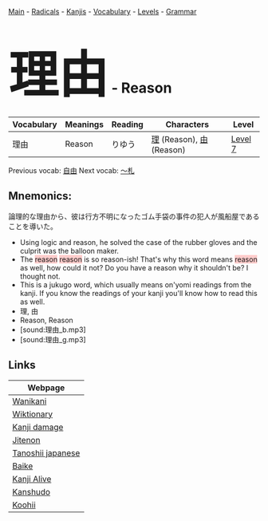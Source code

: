 <style> bigfont {font-size: 100px}</style>
[Main](../README.md) -
[Radicals](../radicals.md) -
[Kanjis](../kanjis.md) -
[Vocabulary](../vocabulary.md) -
[Levels](../levels.md) -
[Grammar](../grammar.md)
# <bigfont> 理由</bigfont> - Reason 

| Vocabulary | Meanings | Reading | Characters | Level |
| --- | --- | --- | --- | --- |
| 理由 | Reason | りゆう |  [理](../kanjis/理.md) (Reason), [由](../kanjis/由.md) (Reason) | [Level 7](../levels/wk_level7.md) |

Previous vocab: [自由](自由.md) Next vocab: [〜札](〜札.md) 

## Mnemonics:
論理的な理由から、彼は行方不明になったゴム手袋の事件の犯人が風船屋であることを導いた。
* Using logic and reason, he solved the case of the rubber gloves and the culprit was the balloon maker.
* The <span style="background-color:#ffcccb"> reason</span> <span style="background-color:#ffcccb"> reason</span> is so reason-ish! That's why this word means <span style="background-color:#ffcccb"> reason</span> as well, how could it not? Do you have a reason why it shouldn't be? I thought not.
* This is a jukugo word, which usually means on'yomi readings from the kanji. If you know the readings of your kanji you'll know how to read this as well.
* 理, 由
* Reason, Reason
* [sound:理由_b.mp3]
* [sound:理由_g.mp3]


## Links 

| Webpage |
| --- |
| [Wanikani          ](https://www.wanikani.com/kanji/理由) |
| [Wiktionary        ](https://en.wiktionary.org/wiki/理由) |
| [Kanji damage      ](http://www.kanjidamage.com/kanji/search?utf8=✓&q=理由) |
| [Jitenon           ](https://jitenon.com/kanji/理由) |
| [Tanoshii japanese ](https://www.tanoshiijapanese.com/dictionary/kanji.cfm?k=理由) |
| [Baike             ](https://baike.baidu.com/item/理由) |
| [Kanji Alive       ](https://app.kanjialive.com/理由) |
| [Kanshudo          ](https://www.kanshudo.com/searchmn?q=理由) |
| [Koohii            ](https://kanji.koohii.com/study/kanji/理由) |
